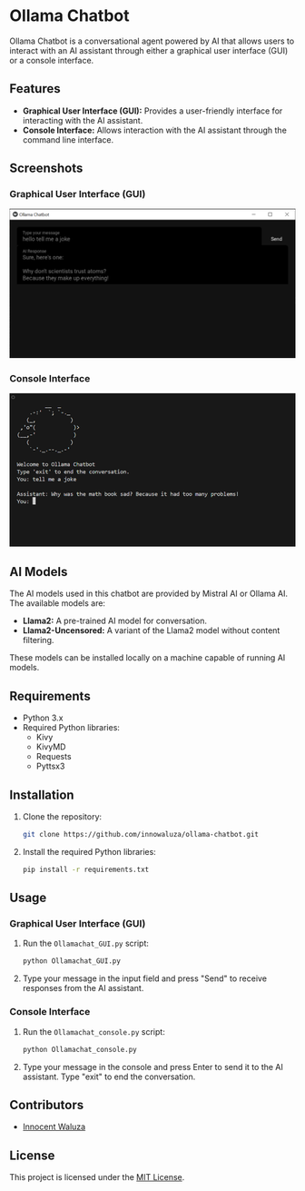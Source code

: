 # Ollama Chatbot

Ollama Chatbot is a conversational agent powered by AI that allows users to interact with an AI assistant through either a graphical user interface (GUI) or a console interface.

## Features

- **Graphical User Interface (GUI):** Provides a user-friendly interface for interacting with the AI assistant.
- **Console Interface:** Allows interaction with the AI assistant through the command line interface.

## Screenshots

### Graphical User Interface (GUI)

![GUI](assets/GUI.png)

### Console Interface

![Console](assets/console.png)

## AI Models

The AI models used in this chatbot are provided by Mistral AI or Ollama AI. The available models are:

- **Llama2:** A pre-trained AI model for conversation.
- **Llama2-Uncensored:** A variant of the Llama2 model without content filtering.

These models can be installed locally on a machine capable of running AI models.

## Requirements

- Python 3.x
- Required Python libraries:
  - Kivy
  - KivyMD
  - Requests
  - Pyttsx3

## Installation

1. Clone the repository:

    ```bash
    git clone https://github.com/innowaluza/ollama-chatbot.git
    ```

2. Install the required Python libraries:

    ```bash
    pip install -r requirements.txt
    ```

## Usage

### Graphical User Interface (GUI)

1. Run the `Ollamachat_GUI.py` script:

    ```bash
    python Ollamachat_GUI.py
    ```

2. Type your message in the input field and press "Send" to receive responses from the AI assistant.

### Console Interface

1. Run the `Ollamachat_console.py` script:

    ```bash
    python Ollamachat_console.py
    ```

2. Type your message in the console and press Enter to send it to the AI assistant. Type "exit" to end the conversation.

## Contributors

- [Innocent Waluza](https://github.com/inno-waluza)

## License

This project is licensed under the [MIT License](LICENSE).
